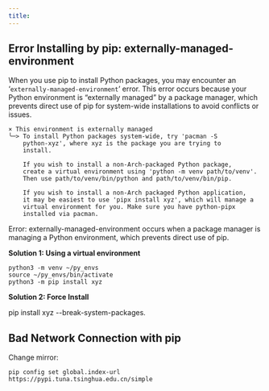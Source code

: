 ```yaml
---
title: 
---
```



## Error Installing by pip: externally-managed-environment

When you use pip to install Python packages, you may encounter an ‘`externally-managed-environment`’ error. This error occurs because your Python environment is “externally managed” by a package manager, which prevents direct use of pip for system-wide installations to avoid conflicts or issues.

```shell
× This environment is externally managed
╰─> To install Python packages system-wide, try 'pacman -S
    python-xyz', where xyz is the package you are trying to
    install.

    If you wish to install a non-Arch-packaged Python package,
    create a virtual environment using 'python -m venv path/to/venv'.
    Then use path/to/venv/bin/python and path/to/venv/bin/pip.

    If you wish to install a non-Arch packaged Python application,
    it may be easiest to use 'pipx install xyz', which will manage a
    virtual environment for you. Make sure you have python-pipx
    installed via pacman.
```

Error: externally-managed-environment occurs when a package manager is managing a Python environment, which prevents direct use of pip. 

**Solution 1: Using a virtual environment**

```shell
python3 -m venv ~/py_envs
source ~/py_envs/bin/activate
python3 -m pip install xyz
```

**Solution 2: Force Install**

pip install xyz --break-system-packages.

## Bad Network Connection with pip

Change mirror:
```shell
pip config set global.index-url https://pypi.tuna.tsinghua.edu.cn/simple
```